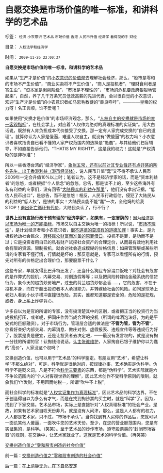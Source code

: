 # 自愿交换是市场价值的唯一标准，和讲科学的艺术品

标签： `经济` `小农意识` `艺术品` `市场价值` `香港` `人民币升值` `经济学` `看得见的手` `财经` 

目录： `人权法学和经济学`

时间： `2009-11-26 22:00:37`

**自愿交换是市场价值的唯一标准，和讲科学的艺术品**

如果从“生产才是价值”的[小农意识的价值观](../../../2009/11/14/小奴意识缔造了中国传统文化.md)去理解社会经济，那么，“股市是零和的市场不产生价值”，“商业买卖将不产生价值”，“商人是投机者”，“理财食利者是寄生虫”，“[资本家是剥削阶级](http://darthvad.blog.sohu.com/131125990.html)”，“市场是不理性的”，“市场的危机要政府狠狠地管起来”，自然，养了几千万条冗员低效高薪的先进代表，会以很自觉的小农意识，欢迎“生产才是价值”的小农意识者如马恩毛教徒的“善良呼吁”，————皇帝的权力呀！名正言顺，谁不爱呢？

如果使用“交换才是价值”的市场经济观念，那么，“[人权自主的交换就是市场的唯一客观指标](../../../2009/2/5/市场经济的自由交换原则不容争辩.md)”，在社会学上，对应着“人权作为绝对的真理标准的实证集”。用大白话说，既然有人肯负担成本代价接受了交换，那一定有人家完成交换的“自已的道理”。就算你认为人家是傻逼，难道人权自主，就没有“做傻逼”的权力吗？小农意识者喜欢指责自已看不懂的人家产权范围内的选择是“愚蠢”，与其给他们扫盲辅导，不如直接告诉他们，“THATIS MY RIGHT!”，这是我的权力！这就是“产权清晰的是非标准”！

所以一些香港台湾的“经济学家”，[象张五常，还有以前对其专业性还有点好感的陶冬先生，出于香港利益（港币经济体）](../../../2009/6/1/港台海外资本代言人会为大陆人利益操心吗.md)，说人民币升值“蠢”又不得不承认人民币2009年一定会升值10%以上时；笔者认为，这不是经济学家的话，而是“资本利益者”的忽悠，或者根据“个人信念”的忽悠。忠告，那是谈不上的，至少这些海外有私有利益的专家们，没有回答“[大陆民众的利益在那里](../../../2009/6/1/台港内地经济往来要让大陆居民问“我的利益在那里”.md)”，他们没有拿出证据，“低估人民币出口”，是忠告，而不是忽悠！相反，人民币行政低估，侵犯了大陆民从的利益的“低人权”，是铁的事实！大陆民众能不能“蠢”一次，全他妈的给我STOP！[退出死亡循环有代价](../../../2009/10/21/走出死亡循环必经的休克反应.md)，大陆民众认了，行不行？

**世界上没有宣扬行政干预有理的“经济学家”，如果有，一定冒牌的**！因为[经济是以市场为唯一的万能指标](../../../2009/2/3/市场，是经济学的依归，万能的观测标尺.md)，市场又以自主交换为唯一的指标！所以说，“[市场不理性](../../../2009/4/5/传说中的“市场的不理性”.md)”，是计划经济者和小农意识者，[很不道德的莫须有的道德加罪](../../../2009/4/6/“市场不理性”道德借口操纵利益剥夺和财富转移.md)！事实上，是为极权抢劫社会民众，[转移民众财富而准备的原罪借口](../../../2009/4/7/市场规范，市场干预和财富转移.md)。投机不是罪，是功而不是过；它是投资者用自已的私有财产试探社会资产的合理定价，从而最有效地利用社会有限的资源。限制投机，就会对社会造成模糊的价格信息：如果管理层或某些所谓的专家看不懂行情，行情就是坏的；那反意就是，专家可以看懂所有的行情，预先对所有的价格定出合理价位，那要股票干什么？

这些专家，早就发得比巴菲特还发了，还当什么狗屁专家混口饭吃？对社会有危害的是作弊式的投机，内幕交易、对倒造假等等；以及把风险转嫁给金融系统的信贷行为，象今天的超贷炒房地产，过去的荷兰超贷炒郁金香……，它的危害，不在于投机本身，而在于超出投资者本人承担能力，并转嫁给社会的风险。如同足球场上老妇人看到小伙子横冲直撞很危险，其实，谁都知道那是安全的，危险的是犯规，或者，身上系上炸弹背心。

许多自以为是官的所谓的专家，没有搞清楚其中的区别，或者把正当的投资行为当成投机打压，或者呢，把国庄作弊当成合理的投机（所谓的啤酒泡沫好，为的是平安式的巨额融资）。对于市场行为，管理层合适的做法是“**不管为管，管为不管**”，你看好查好内部交易、内幕消息、做庄对倒、虚假报表、违规宣传等等违规行为好了，股票是贵是便宜，还是让投资者去决定吧，——最没有发言权的，就是没有掏一分钱的所谓的官！认掏钱谁说话，[认主张谁维护](../../../2009/9/3/谁主张谁维护，妥协是实力平衡的结果.md)，人家掏自已银子维护你以为蠢的“高价”，人家没这个权吗？

交换创造价值，也可以用于“艺术品”的科学鉴定。有朋友用“艺术”，希望让科学“不那么绝对”，可是，科学就是很绝对的，按规律办事，艺术确实是伪科学。伪科学不是贬义词，凡是不符合[科学三要素](../../../2009/6/18/科学不是理论！科学三要素包含波普尔证伪原则.md)的东西，都是“伪科学”。艺术实际就是六不争论范围内的“个人对客观世界的理解”，因此艺术创作不受科学原则的限制，就象我们YY发财，不用因而纳税一，所谓“吹牛不上税”。

而社会科学的标准就是“[人权实证集作为真理标准](../../../2009/7/4/绝对的真理存在吗？历史实证集如何认定.md)”，因此艺术品的科学边界，不在于创造得自以为多么有才气，而是在找到掏钞票的买主时，就是“科学”了。因为，找到了下家交易。艺术品市场，实际上是直接针对“人权真理标准”的社会产业。是故，如果有艺术家自叹天份非凡，就是没有人问津，那么，这是人人都有的权力，人人都是艺术家，只不过，“市场不承认”。当你找到有人买你的作品后，您就可以一面讥笑他人傻逼，一面吹牛您的艺术天份。至少，在您的营业额范围内，您是有实证集的，是科学。（笑笑）。至于艺术品的炒作市场，遵守股票类的“封闭市场容器”的规则，在交换中，让艺术家就业了。这就是艺术的科学价值。（再笑笑）

[交换创造价值之“零和股市创造的社会价值”](../../../2009/11/26/交换创造价值之“零和股市创造的社会价值”.md)



前一篇：[交换创造价值之“零和股市创造的社会价值”](../../../2009/11/26/交换创造价值之“零和股市创造的社会价值”.md)

后一篇：[在上清静无为，在下自然安定](../../../2009/11/26/在上清静无为，在下自然安定.md)